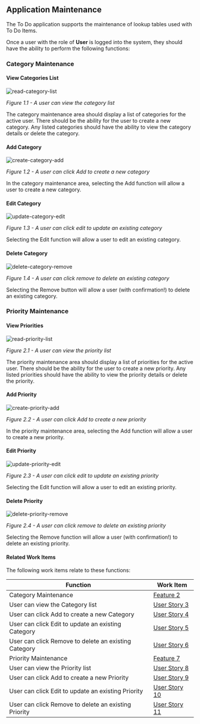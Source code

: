 ## Application Maintenance

The To Do application supports the maintenance of lookup tables used with To Do Items.

Once a user with the role of **User** is logged into the system, they should have the ability to perform the following functions:


### Category Maintenance

#### View Categories List
   
   ![read-category-list](/.attachments/application-category-01-list.png)

   *Figure 1.1 - A user can view the category list*

The category maintenance area should display a list of categories for the active user. There should be the ability for the user to create a new category. Any listed categories should have the ability to view the category details or delete the category.


#### Add Category

   ![create-category-add](/.attachments/application-category-02-add.png)

   *Figure 1.2 - A user can click Add to create a new category*

In the category maintenance area, selecting the Add function will allow a user to create a new category.


#### Edit Category

   ![update-category-edit](/.attachments/application-category-03-edit.png)

   *Figure 1.3 - A user can click edit to update an existing category*

Selecting the Edit function will allow a user to edit an existing category.


#### Delete Category

   ![delete-category-remove](/.attachments/application-category-04-remove.png)

   *Figure 1.4 - A user can click remove to delete an existing category*

Selecting the Remove button will allow a user (with confirmation!) to delete an existing category.




### Priority Maintenance

#### View Priorities
   
   ![read-priority-list](/.attachments/application-priority-01-list.png)

   *Figure 2.1 - A user can view the priority list*

The priority maintenance area should display a list of priorities for the active user. There should be the ability for the user to create a new priority. Any listed priorities should have the ability to view the priority details or delete the priority.


#### Add Priority

   ![create-priority-add](/.attachments/application-priority-02-add.png)

   *Figure 2.2 - A user can click Add to create a new priority*

In the priority maintenance area, selecting the Add function will allow a user to create a new priority.


#### Edit Priority

   ![update-priority-edit](/.attachments/application-priority-03-edit.png)

   *Figure 2.3 - A user can click edit to update an existing priority*

Selecting the Edit function will allow a user to edit an existing priority.


#### Delete Priority

   ![delete-priority-remove](/.attachments/application-priority-04-remove.png)

   *Figure 2.4 - A user can click remove to delete an existing priority*

Selecting the Remove function will allow a user (with confirmation!) to delete an existing priority.




#### Related Work Items

The following work items relate to these functions:

| Function                                           | Work Item    |
|----------------------------------------------------|--------------|
Category Maintenance                                 | [Feature 2](../_workitems/edit/2/)
User can view the Category list                      | [User Story 3](../_workitems/edit/3/)
User can click Add to create a new Category          | [User Story 4](../_workitems/edit/4/)
User can click Edit to update an existing Category   | [User Story 5](../_workitems/edit/5/)
User can click Remove to delete an existing Category | [User Story 6](../_workitems/edit/6/)
Priority Maintenance                                 | [Feature 7](../_workitems/edit/7/)
User can view the Priority list                      | [User Story 8](../_workitems/edit/8/)
User can click Add to create a new Priority          | [User Story 9](../_workitems/edit/9/)
User can click Edit to update an existing Priority   | [User Story 10](../_workitems/edit/10/)
User can click Remove to delete an existing Priority | [User Story 11](../_workitems/edit/11/)

